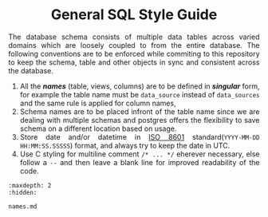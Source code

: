 <div align = "center">

# General SQL Style Guide

</div>

<div align = "justify">

The database schema consists of multiple data tables across varied domains which are loosely coupled to from the entire
database. The following conventions are to be enforced while commiting to this repository to keep the schema, table and
other objects in sync and consistent across the database.

  1. All the **_names_** (table, views, columns) are to be defined in **_singular_** form, for example the table name must 
    be `data_source` instead of `data_sources` and the same rule is applied for column names,
  2. Schema names are to be placed infront of the table name since we are dealing with multiple schemas and postgres
    offers the flexibility to save schema on a different location based on usage.
  3. Store date and/or datetime in [ISO 8601](https://en.wikipedia.org/wiki/ISO_8601) standard(`YYYY-MM-DD HH:MM:SS.SSSSS`)
    format, and always try to keep the date in UTC.
  4. Use C styling for multiline comment `/* ... */` eherever necessary, else follow a `--` and then leave a blank line for
    improved readability of the code.

```{toctree}
:maxdepth: 2
:hidden:

names.md
```

</div>
